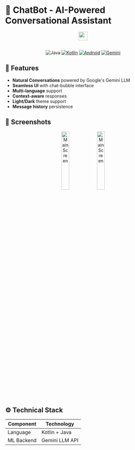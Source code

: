 # 🤖 ChatBot - AI-Powered Conversational Assistant

<div align="center">

  
  <a href="https://youtu.be/LDT5MyepB_k" target="_blank">
  <img src="https://img.shields.io/badge/Demo-Video-FF0000?style=for-the-badge&logo=youtube&logoColor=white" height="28" align="center"></a><br><br>
  
  ![Java](https://img.shields.io/badge/Java-ED8B00?style=for-the-badge&logo=openjdk&logoColor=white)
  [![Kotlin](https://img.shields.io/badge/Kotlin-0095D5?style=for-the-badge&logo=kotlin&logoColor=white)](https://kotlinlang.org/)
  [![Android](https://img.shields.io/badge/Android-3DDC84?style=for-the-badge&logo=android&logoColor=white)](https://developer.android.com)
  [![Gemini](https://img.shields.io/badge/Google%20Gemini-4285F4?style=for-the-badge&logo=google&logoColor=white)](https://gemini.google.com/)
</div>

## 🌟 Features

- **Natural Conversations** powered by Google's Gemini LLM
- **Seamless UI** with chat-bubble interface
- **Multi-language** support
- **Context-aware** responses
- **Light/Dark** theme support
- **Message history** persistence

## 🎨 Screenshots

<div align="center">
  <img src="https://drive.google.com/uc?export=view&id=1OOEunfCGYD6dKQXIF8-A4ycYgbzp6yLH" width="22%" alt="Main Screen">
  <img src="https://drive.google.com/uc?export=view&id=1ONw3ps0kgqyGWNxayKzmzWyUtPWBiQvR" width="22%" alt="Main Screen">
</div>

## ⚙️ Technical Stack

| Component        | Technology |
|------------------|------------|
| Language         | Kotlin + Java |
| ML Backend       | Gemini LLM API |
